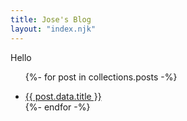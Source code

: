 ```yaml
---
title: Jose's Blog
layout: "index.njk"
---
```


Hello

<ul>

{%- for post in collections.posts -%}
<li>
    <a href="{{ post.url }}">
        {{ post.data.title }}
    </a>
</li>
{%- endfor -%}

</ul>
